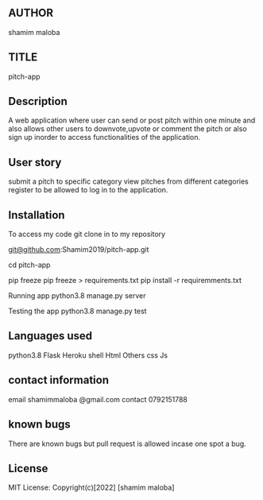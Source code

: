 ## AUTHOR
 shamim maloba 

 ## TITLE
   pitch-app

   ## Description
A web application where user can send  or post pitch within one minute and also allows other users to downvote,upvote or comment the pitch or also sign up inorder to access functionalities of the application.

## User story
 submit a pitch to specific category
 view pitches from different categories 
 register to be allowed to log in to the application.

## Installation
To access my code 
git clone in to my repository

 git@github.com:Shamim2019/pitch-app.git

cd pitch-app

pip freeze
pip freeze > requirements.txt
pip install -r requiremments.txt

  Running app
python3.8 manage.py server

Testing the app
python3.8  manage.py test

## Languages used
 python3.8 
 Flask 
 Heroku
 shell
 Html
 Others
css
Js

##  contact information
email shamimmaloba @gmail.com
contact 0792151788

## known bugs
There are known bugs but pull request is allowed incase one spot a bug.

 ## License
 MIT License:
 Copyright(c)[2022] [shamim maloba]
